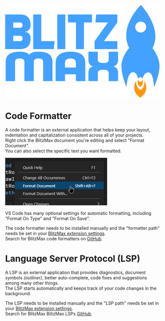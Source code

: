 ![BlitzMax Logo](../media/blitzmax_title.svg)

# Code Formatter

A code formatter is an external application that helps keep your layout, indentation and capitalization consistent across all of your projects.\
Right click the BlitzMax document you're editing and select "Format Document".\
You can also select the specific text you want formatted.

![Format Document](../media/format.png)

VS Code has many optional settings for automatic formatting, including "Format On Type" and "Format On Save".

The code formatter needs to be installed manually and the "formatter path" needs be set in your [BlitzMax extension settings](command:blitzmax.settings).\
Search for BlitzMax code formatters on [GitHub](https://github.com/search?q=topic%3ABlitzMax+topic%3Aformatter).

# Language Server Protocol (LSP)

A LSP is an external application that provides diagnostics, document symbols _(outliner)_, better auto-complete, code fixes and suggestions among many other things.\
The LSP starts automatically and keeps track of your code changes in the background.

The LSP needs to be installed manually and the "LSP path" needs be set in your [BlitzMax extension settings](command:blitzmax.settings).\
Search for BlitzMax BlitzMax LSPs [GitHub](https://github.com/search?q=topic%3ABlitzMax+topic%3Alsp).